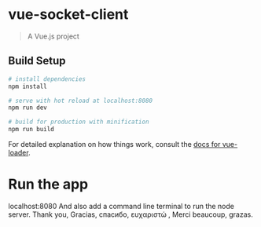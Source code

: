 # vue-socket-client

> A Vue.js project

## Build Setup

``` bash
# install dependencies
npm install

# serve with hot reload at localhost:8080
npm run dev

# build for production with minification
npm run build
```

For detailed explanation on how things work, consult the [docs for vue-loader](http://vuejs.github.io/vue-loader).

# Run the app
localhost:8080
And also add a command line terminal to run the node server.
Thank you, Gracias, спасибо, ευχαριστώ , Merci beaucoup, grazas.
